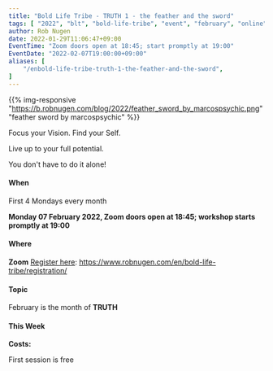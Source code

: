 ```yaml
---
title: "Bold Life Tribe - TRUTH 1 - the feather and the sword"
tags: [ "2022", "blt", "bold-life-tribe", "event", "february", "online" ]
author: Rob Nugen
date: 2022-01-29T11:06:47+09:00
EventTime: "Zoom doors open at 18:45; start promptly at 19:00"
EventDate: "2022-02-07T19:00:00+09:00"
aliases: [
    "/enbold-life-tribe-truth-1-the-feather-and-the-sword",
]
---
```


{{% img-responsive "https://b.robnugen.com/blog/2022/feather_sword_by_marcospsychic.png" "feather sword by marcospsychic" %}}

Focus your Vision.  Find your Self.

Live up to your full potential.

You don't have to do it alone!

#### When

First 4 Mondays every month

**Monday 07 February 2022, Zoom doors open at 18:45; workshop starts promptly at 19:00**

#### Where

**Zoom** [Register here](/en/bold-life-tribe/registration/): https://www.robnugen.com/en/bold-life-tribe/registration/

#### Topic

February is the month of __TRUTH__

#### This Week



**Costs:**

First session is free
